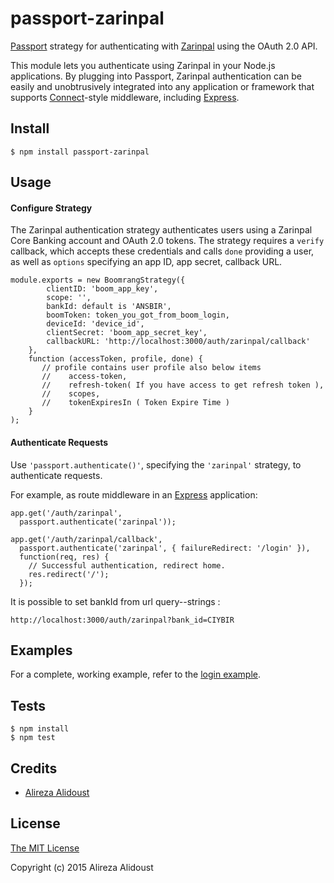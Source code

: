 # passport-zarinpal

[Passport](http://passportjs.org/) strategy for authenticating with [Zarinpal](Zarinpalboom.com/)
using the OAuth 2.0 API.

This module lets you authenticate using Zarinpal in your Node.js applications.
By plugging into Passport, Zarinpal authentication can be easily and
unobtrusively integrated into any application or framework that supports
[Connect](http://www.senchalabs.org/connect/)-style middleware, including
[Express](http://expressjs.com/).

## Install

    $ npm install passport-zarinpal

## Usage

#### Configure Strategy

The Zarinpal authentication strategy authenticates users using a Zarinpal Core Banking
account and OAuth 2.0 tokens.  The strategy requires a `verify` callback, which
accepts these credentials and calls `done` providing a user, as well as
`options` specifying an app ID, app secret, callback URL.

    module.exports = new BoomrangStrategy({
            clientID: 'boom_app_key',
            scope: '',
            bankId: default is 'ANSBIR',
            boomToken: token_you_got_from_boom_login,
            deviceId: 'device_id',
            clientSecret: 'boom_app_secret_key',
            callbackURL: 'http://localhost:3000/auth/zarinpal/callback'
        },
        function (accessToken, profile, done) {
           // profile contains user profile also below items
           //    access-token, 
           //    refresh-token( If you have access to get refresh token ), 
           //    scopes, 
           //    tokenExpiresIn ( Token Expire Time )
        }
    );

#### Authenticate Requests

Use `'passport.authenticate()'`, specifying the `'zarinpal'` strategy, to
authenticate requests.

For example, as route middleware in an [Express](http://expressjs.com/)
application:

    app.get('/auth/zarinpal',
      passport.authenticate('zarinpal'));

    app.get('/auth/zarinpal/callback',
      passport.authenticate('zarinpal', { failureRedirect: '/login' }),
      function(req, res) {
        // Successful authentication, redirect home.
        res.redirect('/');
      });

It is possible to set bankId from url query--strings : 

    http://localhost:3000/auth/zarinpal?bank_id=CIYBIR


## Examples

For a complete, working example, refer to the [login example](https://github.comsunnystatue/passport-zarinpal/tree/master/examples/login).

## Tests

    $ npm install
    $ npm test

## Credits

  - [Alireza Alidoust](https://github.com/sunnystatue)

## License

[The MIT License](http://opensource.org/licenses/MIT)

Copyright (c) 2015 Alireza Alidoust
